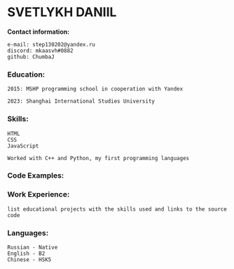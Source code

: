 # SVETLYKH DANIIL

**Contact information:**

    e-mail: step130202@yandex.ru
    discord: mkaasvh#0882
    github: ChumbaJ


### Education:

    2015: MSHP programming school in cooperation with Yandex

    2023: Shanghai International Studies University

### Skills:

    HTML
    CSS
    JavaScript

    Worked with C++ and Python, my first programming languages

### Code Examples:



### Work Experience:

    list educational projects with the skills used and links to the source code

### Languages:

    Russian - Native
    English - B2
    Chinese - HSK5



